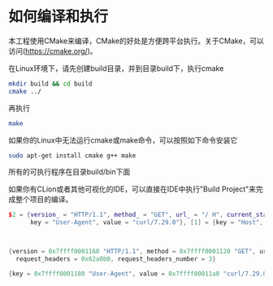 # 如何编译和执行

本工程使用CMake来编译，CMake的好处是方便跨平台执行。关于CMake，可以访问(https://cmake.org/)。

在Linux环境下，请先创建build目录，并到目录build下，执行cmake
```bash
mkdir build && cd build
cmake ../
```

再执行
```bash
make
```

如果你的Linux中无法运行cmake或make命令，可以按照如下命令安装它
```bash
sudo apt-get install cmake g++ make
```

所有的可执行程序在目录build/bin下面


如果你有CLion或者其他可视化的IDE，可以直接在IDE中执行"Build Project"来完成整个项目的编译。


```c++
$2 = {version_ = "HTTP/1.1", method_ = "GET", url_ = "/ H", current_state_ = networking::REQUEST_DONE, request_headers_ = std::list = {[0] = {
      key = "User-Agent", value = "curl/7.29.0"}, [1] = {key = "Host", value = "127.0.0.1:43211"}, [2] = {key = "Accept", value = "*/*"}}}



{version = 0x7ffff0001160 "HTTP/1.1", method = 0x7ffff0001120 "GET", url = 0x7ffff0001140 "/", current_state = REQUEST_DONE,
  request_headers = 0x62a0b0, request_headers_number = 3}

{key = 0x7ffff0001180 "User-Agent", value = 0x7ffff00011a0 "curl/7.29.0"}
```
